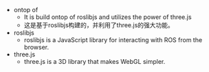 - ontop of
  - It is build ontop of roslibjs and utilizes the power of three.js
  - 这是基于roslibjs构建的，并利用了three.js的强大功能。
- roslibjs
  - roslibjs is a JavaScript library for interacting with ROS from the browser.
- three.js
  - three.js is a 3D library that makes WebGL simpler.